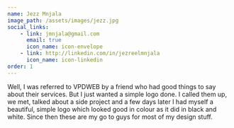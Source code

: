 ```yaml
---
name: Jezz Mnjala
image_path: /assets/images/jezz.jpg
social_links:
    - link: jmnjala@gmail.com
      email: true
      icon_name: icon-envelope
    - link: http://linkedin.com/in/jezreelmnjala
      icon_name: icon-linkedin
order: 1
---
```

Well, I was referred to VPDWEB by a friend who had good things to say about their services. But I just wanted a simple logo done. I called them up, we met, talked about a side project and a few days later I had myself a beautiful, simple logo which looked good in colour as it did in black and white. Since then these are my go to guys for most of my design stuff.

